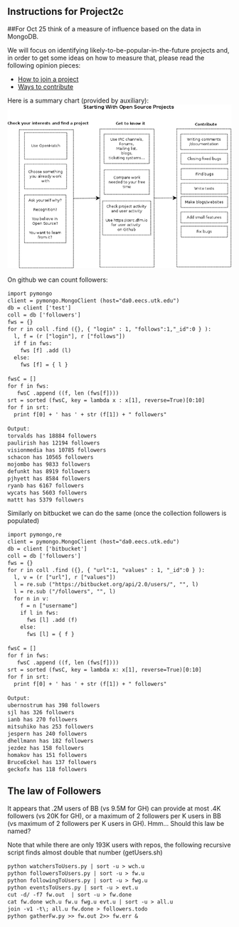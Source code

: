  Instructions for Project2c 
--------------------------

##For Oct 25 think of a measure of influence based on the data in MongoDB.


We will focus on identifying likely-to-be-popular-in-the-future
projects and, in order to get some ideas on how to measure that, 
please read the following opinion pieces:
* [How to join a project](https://opensource.com/business/14/9/jump-into-open-source-project)
* [Ways to contribute](http://blog.smartbear.com/programming/14-ways-to-contribute-to-open-source-without-being-a-programming-genius-or-a-rock-star/)

Here is a  summary chart (provided by auxiliary):
![A summary chart](https://github.com/fdac/Project2/blob/master/OSS.png "Participating in OSS")

On github we can count followers:
```
import pymongo
client = pymongo.MongoClient (host="da0.eecs.utk.edu")
db = client ['test']
coll = db ['followers']
fws = {}
for r in coll .find ({}, { "login" : 1, "follows":1,"_id":0 } ):  
  l, f = (r ["login"], r ["follows"])
  if f in fws:
    fws [f] .add (l)
  else:
    fws [f] = { l }

fwsC = []
for f in fws:
   fwsC .append ((f, len (fws[f])))
srt = sorted (fwsC, key = lambda x : x[1], reverse=True)[0:10]
for f in srt:
  print f[0] + ' has ' + str (f[1]) + " followers" 

Output:
torvalds has 18884 followers
paulirish has 12194 followers
visionmedia has 10785 followers
schacon has 10565 followers
mojombo has 9833 followers
defunkt has 8919 followers
pjhyett has 8584 followers
ryanb has 6167 followers
wycats has 5603 followers
mattt has 5379 followers
```

Similarly on bitbucket we can do the same (once the collection followers is 
populated)
```
import pymongo,re
client = pymongo.MongoClient (host="da0.eecs.utk.edu")
db = client ['bitbucket']
coll = db ['followers']
fws = {}
for r in coll .find ({}, { "url":1, "values" : 1, "_id":0 } ):  
  l, v = (r ["url"], r ["values"])
  l = re.sub ("https://bitbucket.org/api/2.0/users/", "", l)
  l = re.sub ("/followers", "", l)
  for n in v:
    f = n ["username"]
    if l in fws:
      fws [l] .add (f)
    else:
      fws [l] = { f }

fwsC = []
for f in fws:
   fwsC .append ((f, len (fws[f])))
srt = sorted (fwsC, key = lambda x: x[1], reverse=True)[0:10]
for f in srt:
  print f[0] + ' has ' + str (f[1]) + " followers" 

Output:
ubernostrum has 398 followers
sjl has 326 followers
ianb has 270 followers
mitsuhiko has 253 followers
jespern has 240 followers
dhellmann has 182 followers
jezdez has 158 followers
homakov has 151 followers
BruceEckel has 137 followers
geckofx has 118 followers

```
## The law of Followers
It appears that .2M users of BB (vs 9.5M for GH)
can provide at most .4K followers (vs 20K for GH), or
a maximum of 2 followers per K users in BB (vs maximum of
2 followers per K users in GH). Hmm... Should this law be named?

Note that while there are  only 193K users with repos, the following 
recursive script finds almost double that number (getUsers.sh)
```
python watchersToUsers.py | sort -u > wch.u
python followersToUsers.py | sort -u > fw.u
python followingToUsers.py | sort -u > fwg.u
python eventsToUsers.py | sort -u > evt.u 
cut -d/ -f7 fw.out  | sort -u > fw.done
cat fw.done wch.u fw.u fwg.u evt.u | sort -u > all.u
join -v1 -t\; all.u fw.done > followers.todo
python gatherFw.py >> fw.out 2>> fw.err &
```

